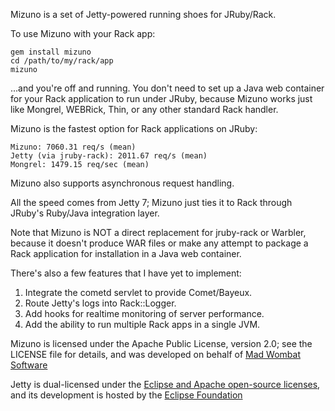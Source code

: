 Mizuno is a set of Jetty-powered running shoes for JRuby/Rack.

To use Mizuno with your Rack app:

    gem install mizuno
    cd /path/to/my/rack/app
    mizuno

...and you're off and running.  You don't need to set up a Java web
container for your Rack application to run under JRuby, because Mizuno
works just like Mongrel, WEBRick, Thin, or any other standard Rack
handler.

Mizuno is the fastest option for Rack applications on JRuby:

    Mizuno: 7060.31 req/s (mean)
    Jetty (via jruby-rack): 2011.67 req/s (mean)
    Mongrel: 1479.15 req/sec (mean)

Mizuno also supports asynchronous request handling.

All the speed comes from Jetty 7; Mizuno just ties it to Rack through
JRuby's Ruby/Java integration layer.

Note that Mizuno is NOT a direct replacement for jruby-rack or Warbler,
because it doesn't produce WAR files or make any attempt to package a
Rack application for installation in a Java web container.

There's also a few features that I have yet to implement:

1. Integrate the cometd servlet to provide Comet/Bayeux.
2. Route Jetty's logs into Rack::Logger.
3. Add hooks for realtime monitoring of server performance.
4. Add the ability to run multiple Rack apps in a single JVM.

Mizuno is licensed under the Apache Public License, version 2.0; see
the LICENSE file for details, and was developed on behalf of 
[Mad Wombat Software](http://www.madwombat.com)

Jetty is dual-licensed under the [Eclipse and Apache open-source 
licenses](http://www.eclipse.org/jetty/licenses.php), and its
development is hosted by the [Eclipse 
Foundation](http://www.eclipse.org/jetty/)

